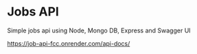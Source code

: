 # Jobs API

Simple jobs api using Node, Mongo DB, Express and Swagger UI  

https://job-api-fcc.onrender.com/api-docs/
